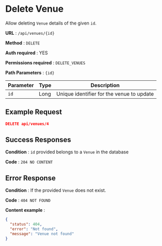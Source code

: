 # Delete Venue

Allow deleting `Venue` details of the given `id`.

**URL** : `/api/venues/{id}`

**Method** : `DELETE`

**Auth required** : YES

**Permissions required** : `DELETE_VENUES`

**Path Parameters** : `{id}`

| Parameter | Type | Description                               |
| --------- | ---- | ----------------------------------------- |
| `id`      | Long | Unique identifier for the venue to update |

## Example Request

```json
DELETE api/venues/4
```

## Success Responses

**Condition** : `id` provided belongs to a `Venue` in the database

**Code** : `204 NO CONTENT`

## Error Response

**Condition** : If the provided `Venue` does not exist.

**Code** : `404 NOT FOUND`

**Content example** :

```json
{
  "status": 404,
  "error": "Not found",
  "message": "Venue not found"
}
```
